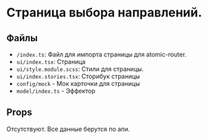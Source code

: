 # Страница выбора направлений.

## Файлы
- `/index.ts`: Файл для импорта страницы для atomic-router.
- `ui/index.tsx`: Страница
- `ui/style.module.scss`: Стили для страницы.
- `ui/index.stories.tsx`: Сторибук страницы
- `config/mock` - Мок карточки для страницы
- `model/index.ts` - Эффектор

## Props
Отсутствуют. Все данные берутся по апи.
